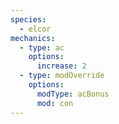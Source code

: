 ```yaml
---
species:
  - elcor
mechanics:
  - type: ac
    options:
      increase: 2
  - type: modOverride
    options:
      modType: acBonus
      mod: con
---
```

